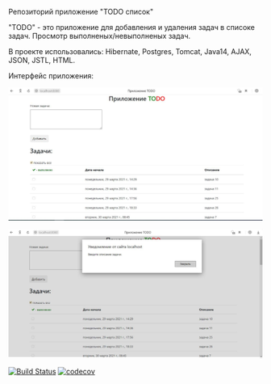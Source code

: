 Репозиторий приложение "TODO список"

"TODO" - это приложение для добавления и удаления задач в списоке задач. 
Просмотр выполненых/невыполненых задач.

В проекте использовались: Hibernate, Postgres, Tomcat, Java14, AJAX, JSON, JSTL, HTML.

Интерфейс приложения:

![alt text](https://raw.githubusercontent.com/Alexey710/job4j_todo/master/images/main_menu.JPG)

![alt text](https://raw.githubusercontent.com/Alexey710/job4j_todo/master/images/validation.JPG)


[![Build Status](https://travis-ci.org/Alexey710/job4j_todo.svg?branch=master)](https://travis-ci.org/Alexey710/job4j_todo)
[![codecov](https://codecov.io/gh/Alexey710/job4j_todo/branch/master/graph/badge.svg)](https://codecov.io/gh/Alexey710/job4j_todo)